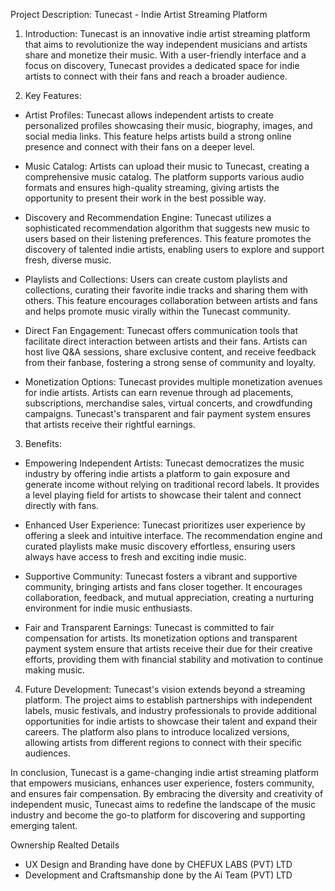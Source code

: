 Project Description: Tunecast - Indie Artist Streaming Platform

1. Introduction:
Tunecast is an innovative indie artist streaming platform that aims to revolutionize the way independent musicians and artists share and monetize their music. With a user-friendly interface and a focus on discovery, Tunecast provides a dedicated space for indie artists to connect with their fans and reach a broader audience.

2. Key Features:
- Artist Profiles: Tunecast allows independent artists to create personalized profiles showcasing their music, biography, images, and social media links. This feature helps artists build a strong online presence and connect with their fans on a deeper level.
  
- Music Catalog: Artists can upload their music to Tunecast, creating a comprehensive music catalog. The platform supports various audio formats and ensures high-quality streaming, giving artists the opportunity to present their work in the best possible way.
  
- Discovery and Recommendation Engine: Tunecast utilizes a sophisticated recommendation algorithm that suggests new music to users based on their listening preferences. This feature promotes the discovery of talented indie artists, enabling users to explore and support fresh, diverse music.

- Playlists and Collections: Users can create custom playlists and collections, curating their favorite indie tracks and sharing them with others. This feature encourages collaboration between artists and fans and helps promote music virally within the Tunecast community.

- Direct Fan Engagement: Tunecast offers communication tools that facilitate direct interaction between artists and their fans. Artists can host live Q&A sessions, share exclusive content, and receive feedback from their fanbase, fostering a strong sense of community and loyalty.

- Monetization Options: Tunecast provides multiple monetization avenues for indie artists. Artists can earn revenue through ad placements, subscriptions, merchandise sales, virtual concerts, and crowdfunding campaigns. Tunecast's transparent and fair payment system ensures that artists receive their rightful earnings.

3. Benefits:
- Empowering Independent Artists: Tunecast democratizes the music industry by offering indie artists a platform to gain exposure and generate income without relying on traditional record labels. It provides a level playing field for artists to showcase their talent and connect directly with fans.

- Enhanced User Experience: Tunecast prioritizes user experience by offering a sleek and intuitive interface. The recommendation engine and curated playlists make music discovery effortless, ensuring users always have access to fresh and exciting indie music.

- Supportive Community: Tunecast fosters a vibrant and supportive community, bringing artists and fans closer together. It encourages collaboration, feedback, and mutual appreciation, creating a nurturing environment for indie music enthusiasts.

- Fair and Transparent Earnings: Tunecast is committed to fair compensation for artists. Its monetization options and transparent payment system ensure that artists receive their due for their creative efforts, providing them with financial stability and motivation to continue making music.

4. Future Development:
Tunecast's vision extends beyond a streaming platform. The project aims to establish partnerships with independent labels, music festivals, and industry professionals to provide additional opportunities for indie artists to showcase their talent and expand their careers. The platform also plans to introduce localized versions, allowing artists from different regions to connect with their specific audiences.

In conclusion, Tunecast is a game-changing indie artist streaming platform that empowers musicians, enhances user experience, fosters community, and ensures fair compensation. By embracing the diversity and creativity of independent music, Tunecast aims to redefine the landscape of the music industry and become the go-to platform for discovering and supporting emerging talent.


Ownership Realted Details 
- UX Design and Branding have done by CHEFUX LABS (PVT) LTD
- Development and Craftsmanship done by the Ai Team (PVT) LTD 
